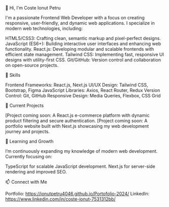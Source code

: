 👋 Hi, I'm Coste Ionut Petru

I'm a passionate Frontend Web Developer with a focus on creating responsive, user-friendly, and dynamic web applications.
I specialize in modern web technologies, including:

HTML5/CSS3: Crafting clean, semantic markup and pixel-perfect designs.
JavaScript (ES6+): Building interactive user interfaces and enhancing web functionality.
React.js: Developing modular and scalable frontends with efficient state management.
Tailwind CSS: Implementing fast, responsive UI designs with utility-first CSS.
Git/GitHub: Version control and collaboration on open-source projects.

🚀 Skills

Frontend Frameworks: React.js, Next.js
UI/UX Design: Tailwind CSS, Bootstrap, Figma
JavaScript Libraries: Axios, React Router, Redux
Version Control: Git, GitHub
Responsive Design: Media Queries, Flexbox, CSS Grid

🔨 Current Projects

[Project coming soon: A React.js e-commerce platform with dynamic product filtering and secure authentication.
[Project coming soon: A portfolio website built with Next.js showcasing my web development journey and projects.

🌱 Learning and Growth

I’m continuously expanding my knowledge of modern web development. Currently focusing on:

TypeScript for scalable JavaScript development.
Next.js for server-side rendering and improved SEO.

📫 Connect with Me

Portfolio: https://ionutpetru4046.github.io/Portofolio-2024/
LinkedIn: https://www.linkedin.com/in/coste-ionut-7531312bb/
